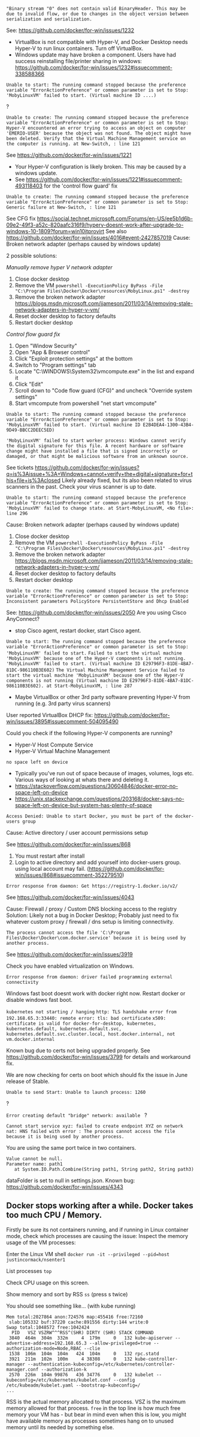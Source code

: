 `"Binary stream "0" does not contain valid BinaryHeader. This may be due to invalid flow, or due to changes in the object version between serialization and serialization.`

See: https://github.com/docker/for-win/issues/1232
* VirtualBox is not compatible with Hyper-V, and Docker Desktop needs Hyper-V to run linux containers. Turn off VirtualBox.
* Windows update may have broken a component. Users have had success reinstalling file/printer sharing in windows: https://github.com/docker/for-win/issues/1232#issuecomment-338588366

`Unable to start: The running command stopped because the preference variable "ErrorActionPreference" or common parameter is set to Stop: 'MobyLinuxVM' failed to start. (Virtual machine ID ....)`

?

`Unable to create: The running command stopped because the preference variable "ErrorActionPreference" or common parameter is set to Stop: Hyper-V encountered an error trying to access an object on computer 'EMERIO-USER' because the object was not found. The object might have been deleted. Verify that the Virtual Machine Management service on the computer is running.
at New-Switch, : line 121`

See https://github.com/docker/for-win/issues/1221
* Your Hyper-V configuration is likely broken. This may be caused by a windows update.
* See https://github.com/docker/for-win/issues/1221#issuecomment-493118403 for the 'control flow guard' fix

`Unable to create: The running command stopped because the preference variable "ErrorActionPreference" or common parameter is set to Stop: Generic failure
at New-Switch, : line 121`

See CFG fix https://social.technet.microsoft.com/Forums/en-US/ee5b1d6b-09e2-49f3-a52c-820aafc316f9/hyperv-doesnt-work-after-upgrade-to-windows-10-1809?forum=win10itprovirt
See also https://github.com/docker/for-win/issues/4016#event-2427857019
Cause: Broken network adapter (perhaps caused by windows update)

2 possible solutions:

*Manually remove hyper V network adapter*
1. Close docker desktop
1. Remove the VM `powershell -ExecutionPolicy ByPass -File "C:\Program Files\Docker\Docker\resources\MobyLinux.ps1" -destroy`
2. Remove the broken network adapter https://blogs.msdn.microsoft.com/jjameson/2011/03/14/removing-stale-network-adapters-in-hyper-v-vm/
3. Reset docker desktop to factory defaults
4. Restart docker desktop

*Control flow guard fix*
1. Open "Window Security"
1. Open "App & Browser control"
1. Click "Exploit protection settings" at the bottom
1. Switch to "Program settings" tab
1. Locate "C:\WINDOWS\System32\vmcompute.exe" in the list and expand it
1. Click "Edit"
1. Scroll down to "Code flow guard (CFG)" and uncheck "Override system settings"
1. Start vmcompute from powershell "net start vmcompute"

`Unable to start: The running command stopped because the preference variable "ErrorActionPreference" or common parameter is set to Stop: 'MobyLinuxVM' failed to start. (Virtual machine ID E2B4DEA4-1300-43B4-9D49-BBCC2DEEC5ED)`

`'MobyLinuxVM' failed to start worker process: Windows cannot verify the digital signature for this file. A recent hardware or software change might have installed a file that is signed incorrectly or damaged, or that might be malicious software from an unknown source. `

See tickets https://github.com/docker/for-win/issues?q=is%3Aissue+%3A+Windows+cannot+verify+the+digital+signature+for+this+file+is%3Aclosed
Likely already fixed, but its also been related to virus scanners in the past. Check your virus scanner is up to date.

`Unable to start: The running command stopped because the preference variable "ErrorActionPreference" or common parameter is set to Stop: 'MobyLinuxVM' failed to change state.
at Start-MobyLinuxVM, <No file>: line 296`

Cause: Broken network adapter (perhaps caused by windows update)
1. Close docker desktop
1. Remove the VM `powershell -ExecutionPolicy ByPass -File "C:\Program Files\Docker\Docker\resources\MobyLinux.ps1" -destroy`
2. Remove the broken network adapter https://blogs.msdn.microsoft.com/jjameson/2011/03/14/removing-stale-network-adapters-in-hyper-v-vm/
3. Reset docker desktop to factory defaults
4. Restart docker desktop

`Unable to create: The running command stopped because the preference variable "ErrorActionPreference" or common parameter is set to Stop: Inconsistent parameters PolicyStore PersistentStore and Dhcp Enabled`

See: https://github.com/docker/for-win/issues/2050
Are you using Cisco AnyConnect?
- stop Cisco agent, restart docker, start Cisco agent.

`Unable to start: The running command stopped because the preference variable "ErrorActionPreference" or common parameter is set to Stop: 'MobyLinuxVM' failed to start.`
`Failed to start the virtual machine 'MobyLinuxVM' because one of the Hyper-V components is not running.`
`'MobyLinuxVM' failed to start. (Virtual machine ID E29796F3-81DE-4BA7-81DC-986110B3E602)`
`The Virtual Machine Management Service failed to start the virtual machine 'MobyLinuxVM' because one of the Hyper-V components is not running (Virtual machine ID E29796F3-81DE-4BA7-81DC-986110B3E602).
at Start-MobyLinuxVM, : line 287`

* Maybe VirtualBox or other 3rd party software preventing Hyper-V from running (e.g. 3rd party virus scanners)

User reported VirtualBox DHCP fix: https://github.com/docker/for-win/issues/3895#issuecomment-504095490

Could you check if the following Hyper-V components are running?

* Hyper-V Host Compute Service
* Hyper-V Virtual Machine Management

`no space left on device`
- Typically  you've run out of space because of images, volumes, logs etc. Various ways of looking at whats there and deleting it.
- https://stackoverflow.com/questions/30604846/docker-error-no-space-left-on-device
- https://unix.stackexchange.com/questions/203168/docker-says-no-space-left-on-device-but-system-has-plenty-of-space


`Access Denied: Unable to start Docker, you must be part of the docker-users group`

Cause: Active directory / user account permissions setup

See https://github.com/docker/for-win/issues/868
1. You must restart after install
2. Login to active directory and add yourself into docker-users group. using local account may fail. (https://github.com/docker/for-win/issues/868#issuecomment-352279510)

`Error response from daemon: Get https://registry-1.docker.io/v2/`

See https://github.com/docker/for-win/issues/4043

Cause: Firewall / proxy / Custom DNS blocking access to the registry
Solution: Likely not a bug in Docker Desktop; Probably just need to fix whatever custom proxy / firewall / dns setup is limiting connectivity.

`The process cannot access the file 'C:\Program Files\Docker\Docker\com.docker.service' because it is being used by another process.`

See https://github.com/docker/for-win/issues/3919

Check you have enabled virtualization on Windows.

`Error response from daemon: driver failed programming external connectivity`

Windows fast boot doesnt work with docker right now. Restart docker or disable windows fast boot.

`kubernetes not starting / hanging`
`http: TLS handshake error from 192.168.65.3:33440: remote error: tls: bad certificate`
`x509: certificate is valid for docker-for-desktop, kubernetes, kubernetes.default, kubernetes.default.svc, kubernetes.default.svc.cluster.local, host.docker.internal, not vm.docker.internal`

Known bug due to certs not being upgraded properly. See https://github.com/docker/for-win/issues/3799 for details and workaround fix.

We are now checking for certs on boot which should fix the issue in June release of Stable.

`Unable to send Start: Unable to launch process: 1260`

?

`Error creating default "bridge" network: available `
?

`Cannot start service xyz: failed to create endpoint XYZ on network nat: HNS failed with error : The process cannot access the file because it is being used by another process.`

You are using the same port twice in two containers.

```
Value cannot be null.
Parameter name: path1
   at System.IO.Path.Combine(String path1, String path2, String path3)
```

dataFolder is set to null in settings.json. Known bug: https://github.com/docker/for-win/issues/4343

## Docker stops working after a while. Docker takes too much CPU / Memory.

Firstly be sure its not containers running, and if running in Linux container mode, check which processes are causing the issue:
Inspect the memory usage of the VM processes:

Enter the Linux VM shell
`docker run -it --privileged --pid=host justincormack/nsenter1`

List processes
`top`

Check CPU usage on this screen.

Show memory and sort by RSS
`ss` (press s twice)

You should see something like... (with kube running)
```
Mem total:2027864 anon:724576 map:455416 free:72160
 slab:105332 buf:37220 cache:891556 dirty:144 write:0
Swap total:1048572 free:1042424
  PID   VSZ VSZRW^^^RSS^(SHR) DIRTY (SHR) STACK COMMAND
 3840  464m  304m  332m     4  179m     0   132 kube-apiserver --advertise-address=192.168.65.3 --allow-privileged=true --authorization-mode=Node,RBAC --clie
 1538  106m  104m  104m   424  104m     0   132 rpc.statd
 3921  211m  102m  100m     4 38308     0   132 kube-controller-manager --authentication-kubeconfig=/etc/kubernetes/controller-manager.conf --authorization-k
 2570  226m  104m 99876   436 34776     0   132 kubelet --kubeconfig=/etc/kubernetes/kubelet.conf --config /etc/kubeadm/kubelet.yaml --bootstrap-kubeconfig=/
...
```
RSS is the actual memory allocated to that process. VSZ is the maximum memory allowed for that process. `free` in the top line is how much free memory your VM has - but bear in mind even when this is low, you might have available memory as processes sometimes hang on to unused memory until its needed by something else.

